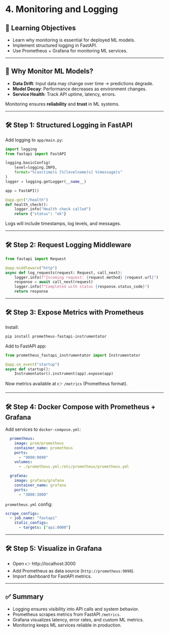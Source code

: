 # 4. Monitoring and Logging

## 🎯 Learning Objectives
- Learn why monitoring is essential for deployed ML models.  
- Implement structured logging in FastAPI.  
- Use Prometheus + Grafana for monitoring ML services.  

---

## 📘 Why Monitor ML Models?

- **Data Drift**: Input data may change over time → predictions degrade.  
- **Model Decay**: Performance decreases as environment changes.  
- **Service Health**: Track API uptime, latency, errors.  

Monitoring ensures **reliability** and **trust** in ML systems.  

---

## 🛠 Step 1: Structured Logging in FastAPI

Add logging to `app/main.py`:

```python
import logging
from fastapi import FastAPI

logging.basicConfig(
    level=logging.INFO,
    format="%(asctime)s [%(levelname)s] %(message)s"
)
logger = logging.getLogger(__name__)

app = FastAPI()

@app.get("/health")
def health_check():
    logger.info("Health check called")
    return {"status": "ok"}
```

Logs will include timestamps, log levels, and messages.  

---

## 🛠 Step 2: Request Logging Middleware

```python
from fastapi import Request

@app.middleware("http")
async def log_requests(request: Request, call_next):
    logger.info(f"Incoming request: {request.method} {request.url}")
    response = await call_next(request)
    logger.info(f"Completed with status {response.status_code}")
    return response
```

---

## 🛠 Step 3: Expose Metrics with Prometheus

Install:
```bash
pip install prometheus-fastapi-instrumentator
```

Add to FastAPI app:

```python
from prometheus_fastapi_instrumentator import Instrumentator

@app.on_event("startup")
async def startup():
    Instrumentator().instrument(app).expose(app)
```

Now metrics available at 👉 `/metrics` (Prometheus format).  

---

## 🛠 Step 4: Docker Compose with Prometheus + Grafana

Add services to `docker-compose.yml`:

```yaml
  prometheus:
    image: prom/prometheus
    container_name: prometheus
    ports:
      - "9090:9090"
    volumes:
      - ./prometheus.yml:/etc/prometheus/prometheus.yml

  grafana:
    image: grafana/grafana
    container_name: grafana
    ports:
      - "3000:3000"
```

`prometheus.yml` config:
```yaml
scrape_configs:
  - job_name: "fastapi"
    static_configs:
      - targets: ["api:8000"]
```

---

## 🛠 Step 5: Visualize in Grafana

- Open 👉 http://localhost:3000  
- Add Prometheus as data source (`http://prometheus:9090`).  
- Import dashboard for FastAPI metrics.  

---

## ✅ Summary
- Logging ensures visibility into API calls and system behavior.  
- Prometheus scrapes metrics from FastAPI `/metrics`.  
- Grafana visualizes latency, error rates, and custom ML metrics.  
- Monitoring keeps ML services reliable in production.  